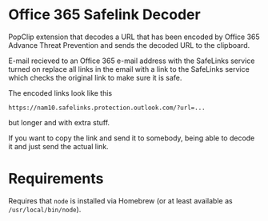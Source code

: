 # Office 365 Safelink Decoder

PopClip extension that decodes a URL that has been encoded by Office 365 Advance
Threat Prevention and sends the decoded URL to the clipboard.

E-mail recieved to an Office 365 e-mail address with the
SafeLinks service turned on replace all links in the email with a link to
the SafeLinks service which checks the original link to make sure it is safe.

The encoded links look like this 

`https://nam10.safelinks.protection.outlook.com/?url=...`

but longer and with extra stuff.

If you want to copy the link and send it to somebody, being able to decode it
and just send the actual link.


# Requirements

Requires that `node` is installed via Homebrew (or at least available as
`/usr/local/bin/node`).
